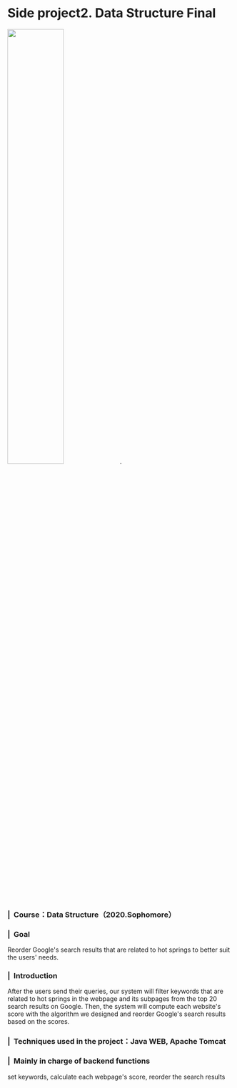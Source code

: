 # Side project2. Data Structure Final
<img src = "https://user-images.githubusercontent.com/58580554/159940903-fc92bf6a-0734-4028-a4fe-e4854dcccc1e.png" width=50%>. 
### | &nbsp;Course：Data Structure（2020.Sophomore）
### | &nbsp;Goal
Reorder Google's search results that are related to hot springs to better suit the users' needs.
### | &nbsp;Introduction
After the users send their queries, our system will filter keywords that are related to hot springs in the webpage and its subpages from the top 20 search results on Google. Then, the system will compute each website's score with the algorithm we designed and reorder Google's search results based on the scores.
### | &nbsp;Techniques used in the project：Java WEB, Apache Tomcat
### | &nbsp;Mainly in charge of backend functions
set keywords, calculate each webpage's score, reorder the search results

